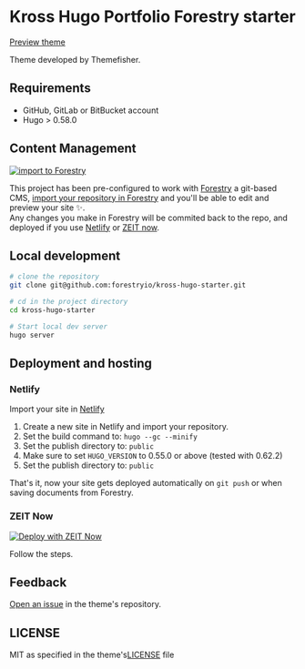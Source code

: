 # Kross Hugo Portfolio Forestry starter

[Preview theme](http://demo.themefisher.com/kross-hugo/)

Theme developed by Themefisher.

## Requirements

- GitHub, GitLab or BitBucket account
- Hugo > 0.58.0

## Content Management

[![import to Forestry](https://assets.forestry.io/import-to-forestryK.svg)](https://app.forestry.io/quick-start?repo=forestryio/kross-hugo-starter&engine=hugo&version=0.64.1)

This project has been pre-configured to work with [Forestry](https://forestry.io) a git-based CMS, [import your repository in Forestry](https://app.forestry.io/quick-start?repo=forestryio/kross-hugo-starter&engine=hugo&version=0.64.1) and you'll be able to edit and preview your site ✨. \
Any changes you make in Forestry will be commited back to the repo, and deployed if you use [Netlify](#netlify) or [ZEIT now](#zeit-now).

## Local development

```bash
# clone the repository
git clone git@github.com:forestryio/kross-hugo-starter.git

# cd in the project directory
cd kross-hugo-starter

# Start local dev server
hugo server
```

## Deployment and hosting 

### Netlify

Import your site in [Netlify](https://netlify.com)

1. Create a new site in Netlify and import your repository.
2. Set the build command to: `hugo --gc --minify`
3. Set the publish directory to: `public`
4. Make sure to set `HUGO_VERSION` to 0.55.0 or above (tested with 0.62.2)
3. Set the publish directory to: `public`

That's it, now your site gets deployed automatically on `git push` or when saving documents from Forestry.

### ZEIT Now

[![Deploy with ZEIT Now](https://zeit.co/button)](https://zeit.co/new/project?template=https://github.com/forestryio/kross-hugo-starter)

Follow the steps.

## Feedback

[Open an issue](https://github.com/themefisher/kross-hugo/issues) in the theme's repository.

## LICENSE

MIT as specified in the theme's[LICENSE](https://github.com/themefisher/kross-hugo/blob/master/LICENSE) file 
